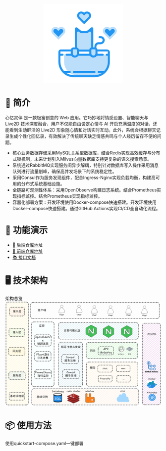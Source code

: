 <div align="center">

[![心忆灵伴](./.github/image/LOGO.png)]()

</div>


# 📖 简介
心忆灵伴 是一款极富创意的 Web 应用。它巧妙地将情感设置、智能聊天与 Live2D 技术深度融合，用户不仅能自由设定心情与 AI 开启充满温度的对话，还能看到生动鲜活的 Live2D 形象随心情和对话实时互动。此外，系统会根据聊天记录生成个性化回忆录，有效解决了传统聊天缺乏情感共鸣与个人经历留存不便的问题。
- 核心业务数据存储采用MySQL关系型数据库，结合Redis实现高效缓存与分布式锁机制，未来计划引入Milvus向量数据库支持更复杂的语义搜索场景。
- 系统通过RabbitMQ实现服务间异步解耦，特别针对数据库写入操作采用消息队列进行流量削峰，确保高并发场景下的系统稳定性。
- 采用Consul作为服务发现组件，配合Ingress-Nginx实现负载均衡，构建高可用的分布式系统基础设施。
- 全链路可观测性体系：采用OpenObserve构建日志系统。结合Prometheus实现指标监控。结合Prometheus实现指标监控。
- 容器化部署方案：开发环境使用Docker-compose快速搭建。开发环境使用Docker-compose快速搭建。通过GitHub Actions实现CI/CD全自动化流程。
# 🚀 功能演示
- [🎉 后端仓库地址](https://github.com/hahaha3w/3w3_Ai_Server)
- [💎 前端仓库地址](https://github.com/hahaha3w/3w3_Ai_Server)
- [📚 接口文档](https://apifox.com/apidoc/shared-b9a306cb-d028-4736-8b82-4e17ca1fbd86)
# 🖥️ 技术架构
架构总览
![总体架构图](./.github/image/Framework.png)
# 📦 使用方法
使用quickstart-compose.yaml一键部署